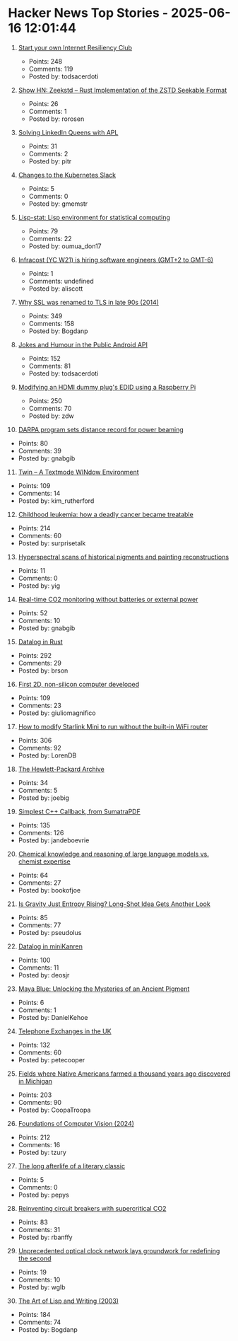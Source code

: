 # Hacker News Top Stories - 2025-06-16 12:01:44

1. [Start your own Internet Resiliency Club](https://bowshock.nl/irc/)
   - Points: 248
   - Comments: 119
   - Posted by: todsacerdoti

2. [Show HN: Zeekstd – Rust Implementation of the ZSTD Seekable Format](https://github.com/rorosen/zeekstd)
   - Points: 26
   - Comments: 1
   - Posted by: rorosen

3. [Solving LinkedIn Queens with APL](https://pitr.ca/2025-06-14-queens)
   - Points: 31
   - Comments: 2
   - Posted by: pitr

4. [Changes to the Kubernetes Slack](https://www.kubernetes.dev/blog/2025/06/16/changes-to-kubernetes-slack-2025/)
   - Points: 5
   - Comments: 0
   - Posted by: gmemstr

5. [Lisp-stat: Lisp environment for statistical computing](https://lisp-stat.dev/about/)
   - Points: 79
   - Comments: 22
   - Posted by: oumua_don17

6. [Infracost (YC W21) is hiring software engineers (GMT+2 to GMT-6)](https://infracost.io/join-the-team)
   - Points: 1
   - Comments: undefined
   - Posted by: aliscott

7. [Why SSL was renamed to TLS in late 90s (2014)](https://tim.dierks.org/2014/05/security-standards-and-name-changes-in.html)
   - Points: 349
   - Comments: 158
   - Posted by: Bogdanp

8. [Jokes and Humour in the Public Android API](https://voxelmanip.se/2025/06/14/jokes-and-humour-in-the-public-android-api/)
   - Points: 152
   - Comments: 81
   - Posted by: todsacerdoti

9. [Modifying an HDMI dummy plug's EDID using a Raspberry Pi](https://www.downtowndougbrown.com/2025/06/modifying-an-hdmi-dummy-plugs-edid-using-a-raspberry-pi/)
   - Points: 250
   - Comments: 70
   - Posted by: zdw

10. [DARPA program sets distance record for power beaming](https://www.darpa.mil/news/2025/darpa-program-distance-record-power-beaming)
   - Points: 80
   - Comments: 39
   - Posted by: gnabgib

11. [Twin – A Textmode WINdow Environment](https://github.com/cosmos72/twin)
   - Points: 109
   - Comments: 14
   - Posted by: kim_rutherford

12. [Childhood leukemia: how a deadly cancer became treatable](https://ourworldindata.org/childhood-leukemia-treatment-history)
   - Points: 214
   - Comments: 60
   - Posted by: surprisetalk

13. [Hyperspectral scans of historical pigments and painting reconstructions](https://github.com/rubenwiersma/painting_tools)
   - Points: 11
   - Comments: 0
   - Posted by: yig

14. [Real-time CO2 monitoring without batteries or external power](https://news.kaist.ac.kr/newsen/html/news/?mode=V&mng_no=47450)
   - Points: 52
   - Comments: 10
   - Posted by: gnabgib

15. [Datalog in Rust](https://github.com/frankmcsherry/blog/blob/master/posts/2025-06-03.md)
   - Points: 292
   - Comments: 29
   - Posted by: brson

16. [First 2D, non-silicon computer developed](https://www.psu.edu/news/research/story/worlds-first-2d-non-silicon-computer-developed)
   - Points: 109
   - Comments: 23
   - Posted by: giuliomagnifico

17. [How to modify Starlink Mini to run without the built-in WiFi router](https://olegkutkov.me/2025/06/15/how-to-modify-starlink-mini-to-run-without-the-built-in-wifi-router/)
   - Points: 306
   - Comments: 92
   - Posted by: LorenDB

18. [The Hewlett-Packard Archive](https://hparchive.com)
   - Points: 34
   - Comments: 5
   - Posted by: joebig

19. [Simplest C++ Callback, from SumatraPDF](https://blog.kowalczyk.info/a-stsj/simplest-c-callback-from-sumatrapdf.html)
   - Points: 135
   - Comments: 126
   - Posted by: jandeboevrie

20. [Chemical knowledge and reasoning of large language models vs. chemist expertise](https://www.nature.com/articles/s41557-025-01815-x)
   - Points: 64
   - Comments: 27
   - Posted by: bookofjoe

21. [Is Gravity Just Entropy Rising? Long-Shot Idea Gets Another Look](https://www.quantamagazine.org/is-gravity-just-entropy-rising-long-shot-idea-gets-another-look-20250613/)
   - Points: 85
   - Comments: 77
   - Posted by: pseudolus

22. [Datalog in miniKanren](https://deosjr.github.io/dynamicland/datalog.html)
   - Points: 100
   - Comments: 11
   - Posted by: deosjr

23. [Maya Blue: Unlocking the Mysteries of an Ancient Pigment](https://www.mexicolore.co.uk/maya/home/maya-blue-unlocking-the-mysteries-of-an-ancient-pigment)
   - Points: 6
   - Comments: 1
   - Posted by: DanielKehoe

24. [Telephone Exchanges in the UK](https://telephone-exchanges.org.uk/)
   - Points: 132
   - Comments: 60
   - Posted by: petecooper

25. [Fields where Native Americans farmed a thousand years ago discovered in Michigan](https://www.smithsonianmag.com/smart-news/massive-field-where-native-american-farmers-grew-corn-beans-and-squash-1000-years-ago-discovered-in-michigan-180986758/)
   - Points: 203
   - Comments: 90
   - Posted by: CoopaTroopa

26. [Foundations of Computer Vision (2024)](https://visionbook.mit.edu)
   - Points: 212
   - Comments: 16
   - Posted by: tzury

27. [The long afterlife of a literary classic](https://thecritic.co.uk/the-long-afterlife-of-a-literary-classic/)
   - Points: 5
   - Comments: 0
   - Posted by: pepys

28. [Reinventing circuit breakers with supercritical CO2](https://spectrum.ieee.org/sf6-gas-replacement)
   - Points: 83
   - Comments: 31
   - Posted by: rbanffy

29. [Unprecedented optical clock network lays groundwork for redefining the second](https://phys.org/news/2025-06-unprecedented-optical-clock-network-lays.html)
   - Points: 19
   - Comments: 10
   - Posted by: wglb

30. [The Art of Lisp and Writing (2003)](https://www.dreamsongs.com/ArtOfLisp.html)
   - Points: 184
   - Comments: 74
   - Posted by: Bogdanp

